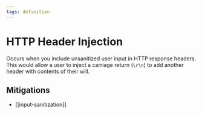 ```yaml
---
tags: definition
---
```


# HTTP Header Injection
Occurs when you include unsanitized user input in HTTP response headers. This would allow a user to inject a carriage return (`\r\n`) to add another header with contents of their will.

## Mitigations
* [[input-sanitization]]
